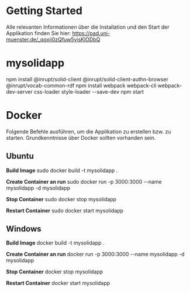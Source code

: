 # Getting Started

Alle relevanten Informationen über die Installation und den Start der Applikation finden Sie hier: https://pad.uni-muenster.de/_qqxij0zQfuw5yisKlODbQ

# mysolidapp


npm install @inrupt/solid-client @inrupt/solid-client-authn-browser @inrupt/vocab-common-rdf 
npm install webpack webpack-cli webpack-dev-server css-loader style-loader  --save-dev
npm start


# Docker
Folgende Befehle ausführen, um die Applikation zu erstellen bzw. zu starten. Grundkenntnisse über Docker sollten vorhanden sein.

## Ubuntu
**Build Image**
sudo docker build -t mysolidapp . 

**Create Container an run**
sudo docker run -p 3000:3000 --name mysolidapp -d mysolidapp

**Stop Container**
sudo docker stop mysolidapp

**Restart Container**
sudo docker start mysolidapp

## Windows
**Build Image**
docker build -t mysolidapp . 

**Create Container an run**
docker run -p 3000:3000 --name mysolidapp -d mysolidapp

**Stop Container**
docker stop mysolidapp

**Restart Container**
docker start mysolidapp

